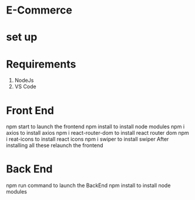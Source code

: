 # E-Commerce
# set up 
# Requirements
1. NodeJs
2. VS Code

# Front End
npm start to launch the frontend
npm install to install node modules
npm i axios to install axios
npm i react-router-dom to install react router dom
npm i reat-icons to install react icons
npm i swiper to install swiper
After installing all these relaunch the frontend

# Back End
npm run command to launch the BackEnd
npm install to install node modules
